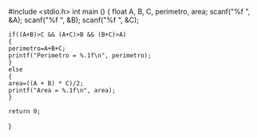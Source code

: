 #include <stdio.h>
int main ()
{
	float A, B, C, perimetro, area;
	scanf("%f ", &A);
	scanf("%f ", &B);
	scanf("%f ", &C);
	
	
    if((A+B)>C && (A+C)>B && (B+C)>A)
	{
	perimetro=A+B+C;
    printf("Perimetro = %.1f\n", perimetro);
	} 
	else
	{
	area=((A + B) * C)/2;
	printf("Area = %.1f\n", area);
	}
	
	return 0;
}
